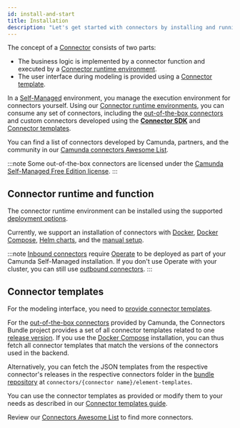 ```yaml
---
id: install-and-start
title: Installation
description: "Let's get started with connectors by installing and running them."
---
```


The concept of a [Connector](/components/connectors/introduction.md) consists of two parts:

- The business logic is implemented by a connector function and executed by a [Connector runtime environment](/components/connectors/custom-built-connectors/connector-sdk.md#runtime-environments).
- The user interface during modeling is provided using a [Connector template](/components/connectors/custom-built-connectors/connector-templates.md).

In a [Self-Managed](/self-managed/about-self-managed.md) environment, you manage the execution environment for connectors yourself.
Using our [Connector runtime environments](/components/connectors/custom-built-connectors/connector-sdk.md#runtime-environments), you can consume any set of connectors,
including the [out-of-the-box connectors](/components/connectors/out-of-the-box-connectors/available-connectors-overview.md) and custom connectors developed using the **[Connector SDK](/components/connectors/custom-built-connectors/connector-sdk.md)** and [Connector templates](/components/connectors/custom-built-connectors/connector-templates.md).

You can find a list of connectors developed by Camunda, partners, and the community in our
[Camunda connectors Awesome List](https://github.com/camunda-community-hub/camunda-8-connectors#readme).

:::note
Some out-of-the-box connectors are licensed under the [Camunda Self-Managed Free Edition license](https://camunda.com/legal/terms/cloud-terms-and-conditions/camunda-cloud-self-managed-free-edition-terms/).
:::

## Connector runtime and function

The connector runtime environment can be installed using the supported [deployment options](/self-managed/setup/overview.md#deployment-options).

Currently, we support an installation of connectors with [Docker](/self-managed/installation-methods/docker/docker.md#connectors),
[Docker Compose](/self-managed/quickstart/developer-quickstart/docker-compose.md), [Helm charts](/self-managed/setup/overview.md), and the [manual setup](/self-managed/installation-methods/manual/install.md#run-connectors).

:::note
[Inbound connectors](/components/connectors/use-connectors/inbound.md) require [Operate](/self-managed/components/operate-deployment/install-and-start.md) to be deployed as part of your Camunda Self-Managed installation.
If you don't use Operate with your cluster, you can still use [outbound connectors](/components/connectors/use-connectors/outbound.md).
:::

## Connector templates

For the modeling interface, you need to [provide connector templates](/components/connectors/custom-built-connectors/connector-templates.md#providing-and-using-connector-templates).

For the [out-of-the-box connectors](/components/connectors/out-of-the-box-connectors/available-connectors-overview.md) provided by Camunda,
the Connectors Bundle project provides a set of all connector templates related to one [release version](https://github.com/camunda/connectors-bundle/releases).
If you use the [Docker Compose](/self-managed/quickstart/developer-quickstart/docker-compose.md) installation, you can thus fetch all connector templates that match the versions of the connectors used in the backend.

Alternatively, you can fetch the JSON templates from the respective connector's releases in the respective connectors folder in the [bundle repository](https://github.com/camunda/connectors-bundle)
at `connectors/{connector name}/element-templates`.

You can use the connector templates as provided or modify them to your needs as described in our [Connector templates guide](/components/connectors/custom-built-connectors/connector-templates.md).

Review our [Connectors Awesome List](https://github.com/camunda-community-hub/camunda-8-connectors/tree/main) to find more connectors.
